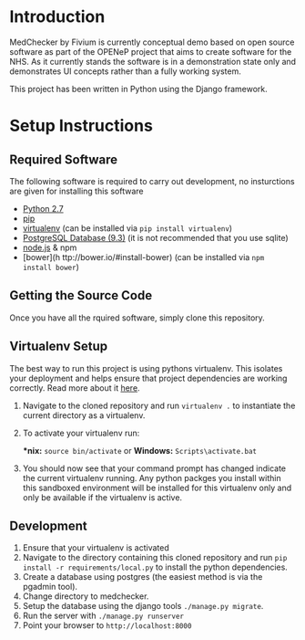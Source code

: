 Introduction
============

MedChecker by Fivium is currently conceptual demo based on open source software as part of the OPENeP project that aims to create software for the NHS. As it currently stands the software is in a demonstration state only and demonstrates UI concepts rather than a fully working system.

This project has been written in Python using the Django framework.


Setup Instructions
==================

Required Software
-----------------

The following software is required to carry out development, no insturctions are given for installing this software
- [Python 2.7](https://www.python.org/downloads/)
- [pip](https://pypi.python.org/pypi/pip)
- [virtualenv](http://virtualenv.readthedocs.org/en/latest/) (can be installed via `pip install virtualenv`)
- [PostgreSQL Database (9.3)](http://www.postgresql.org/download/) (it is not recommended that you use sqlite)
- [node.js](http://nodejs.org/download/) & npm
- [bower](h ttp://bower.io/#install-bower) (can be installed via `npm install bower`)


Getting the Source Code
-----------------------

Once you have all the rquired software, simply clone this repository.


Virtualenv Setup
----------------

The best way to run this project is using pythons virtualenv. This isolates your deployment and helps ensure that project dependencies are working correctly. Read more about it [here](http://virtualenv.readthedocs.org/en/latest/).

1. Navigate to the cloned repository and run `virtualenv .` to instantiate the current directory as a virtualenv.
5. To activate your virtualenv run:

    __*nix:__    `source bin/activate` or __Windows:__ `Scripts\activate.bat`

6. You should now see that your command prompt has changed indicate the current virtualenv running. Any python packges you install within this sandboxed environment will be installed for this virtualenv only and only be available if the virtualenv is active.


Development
-----------

1. Ensure that your virtualenv is activated
2. Navigate to the directory containing this cloned repository and run `pip install -r requirements/local.py` to install the python dependencies.
3. Create a database using postgres (the easiest method is via the pgadmin tool).
4. Change directory to medchecker.
5. Setup the database using the django tools `./manage.py migrate`.
6. Run the server with `./manage.py runserver`
7. Point your browser to `http://localhost:8000`
